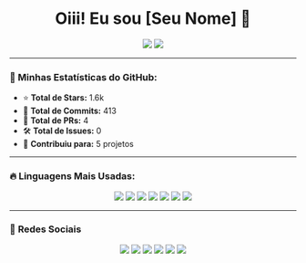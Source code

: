 <h1 align="center">Oiii! Eu sou [Seu Nome] 👋</h1>

<div align="center">
  <img src="https://github-readme-stats.vercel.app/api?username=SamGoncalves&show_icons=true&theme=dark&include_all_commits=true&count_private=true" />
  <img src="https://github-readme-stats.vercel.app/api/top-langs/?username=SamGoncalves&layout=compact&langs_count=7&theme=dark"/>
</div>

---

### 🚀 Minhas Estatísticas do GitHub:

- ⭐ **Total de Stars:** 1.6k  
- 📌 **Total de Commits:** 413  
- 🔀 **Total de PRs:** 4  
- 🛠 **Total de Issues:** 0  
- 🤝 **Contribuiu para:** 5 projetos  

---

### 🔥 **Linguagens Mais Usadas:**
<div align="center">
  <img src="https://img.shields.io/badge/TypeScript-28.77%25-blue" />
  <img src="https://img.shields.io/badge/CSS-20.99%25-purple" />
  <img src="https://img.shields.io/badge/Python-15.04%25-yellow" />
  <img src="https://img.shields.io/badge/JavaScript-12.29%25-orange" />
  <img src="https://img.shields.io/badge/C%23-11.23%25-green" />
  <img src="https://img.shields.io/badge/HTML-11.14%25-red" />
  <img src="https://img.shields.io/badge/GDScript-0.06%25-gray" />
</div>

---

### 📌 **Redes Sociais**
<div align="center">
  <a href="https://youtube.com/SEU_CANAL" target="_blank"><img src="https://img.shields.io/badge/YouTube-FF0000?style=for-the-badge&logo=youtube&logoColor=white"></a>
  <a href="https://instagram.com/SEU_USER" target="_blank"><img src="https://img.shields.io/badge/Instagram-E4405F?style=for-the-badge&logo=instagram&logoColor=white"></a>
  <a href="https://twitch.tv/SEU_USER" target="_blank"><img src="https://img.shields.io/badge/Twitch-9146FF?style=for-the-badge&logo=twitch&logoColor=white"></a>
  <a href="https://discord.com/SEU_USER" target="_blank"><img src="https://img.shields.io/badge/Discord-7289DA?style=for-the-badge&logo=discord&logoColor=white"></a>
  <a href="mailto:SEU_EMAIL" target="_blank"><img src="https://img.shields.io/badge/Gmail-D14836?style=for-the-badge&logo=gmail&logoColor=white"></a>
  <a href="https://linkedin.com/in/SEU_USER" target="_blank"><img src="https://img.shields.io/badge/LinkedIn-0077B5?style=for-the-badge&logo=linkedin&logoColor=white"></a>
</div>
